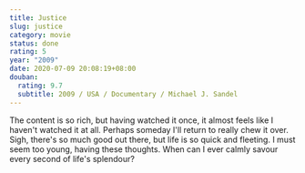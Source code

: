 ```yaml
---
title: Justice
slug: justice
category: movie
status: done
rating: 5
year: "2009"
date: 2020-07-09 20:08:19+08:00
douban:
  rating: 9.7
  subtitle: 2009 / USA / Documentary / Michael J. Sandel
---
```


The content is so rich, but having watched it once, it almost feels like I haven't watched it at all. Perhaps someday I'll return to really chew it over. Sigh, there's so much good out there, but life is so quick and fleeting. I must seem too young, having these thoughts. When can I ever calmly savour every second of life's splendour?

